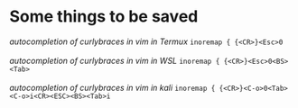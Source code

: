 # Some things to be saved
*autocompletion of curlybraces in vim in Termux*
`inoremap { {<CR>}<Esc>0` <br><br>
*autocompletion of curlybraces in vim in WSL*
`inoremap { {<CR>}<Esc>0<BS><Tab>` <br><br>
*autocompletion of curlybraces in vim in kali*
`inoremap { {<CR>}<C-o>0<Tab><C-o>i<CR><ESC><BS><Tab>i` 
